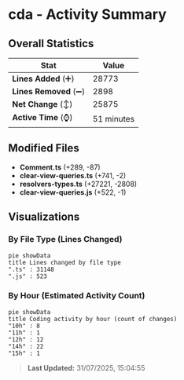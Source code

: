 # cda - Activity Summary 

## Overall Statistics

| Stat                   | Value                                                             |
| ---------------------- | ----------------------------------------------------------------- |
| **Lines Added** (➕)   | 28773                                          |
| **Lines Removed** (➖) | 2898                                        |
| **Net Change** (↕)    | 25875                |
| **Active Time** (⌚)   | 51 minutes |


## Modified Files
- **Comment.ts** (+289, -87)
- **clear-view-queries.ts** (+741, -2)
- **resolvers-types.ts** (+27221, -2808)
- **clear-view-queries.js** (+522, -1)

## Visualizations

### By File Type (Lines Changed)

```mermaid
pie showData
title Lines changed by file type
".ts" : 31148
".js" : 523
```

### By Hour (Estimated Activity Count)

```mermaid
pie showData
title Coding activity by hour (count of changes)
"10h" : 8
"11h" : 1
"12h" : 12
"14h" : 22
"15h" : 1
```


> **Last Updated:** 31/07/2025, 15:04:55